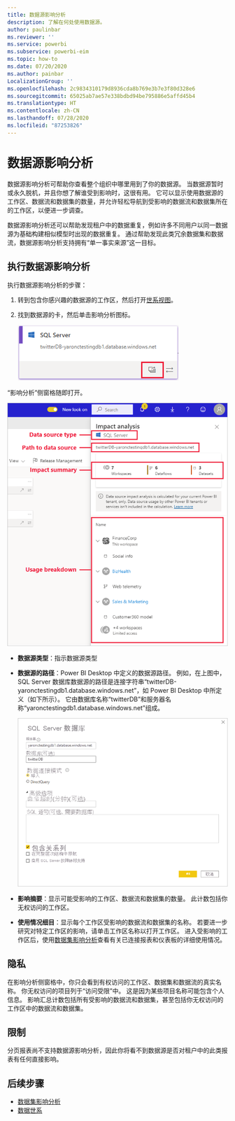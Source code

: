 ```yaml
---
title: 数据源影响分析
description: 了解在何处使用数据源。
author: paulinbar
ms.reviewer: ''
ms.service: powerbi
ms.subservice: powerbi-eim
ms.topic: how-to
ms.date: 07/20/2020
ms.author: painbar
LocalizationGroup: ''
ms.openlocfilehash: 2c9834310179d8936cda8b769e3b7e3f80d328e6
ms.sourcegitcommit: 65025ab7ae57e338bdbd94be795886e5affd45b4
ms.translationtype: HT
ms.contentlocale: zh-CN
ms.lasthandoff: 07/28/2020
ms.locfileid: "87253826"
---
```

# <a name="data-source-impact-analysis"></a>数据源影响分析

数据源影响分析可帮助你查看整个组织中哪里用到了你的数据源。 当数据源暂时或永久脱机，并且你想了解谁受到影响时，这很有用。 它可以显示使用数据源的工作区、数据流和数据集的数量，并允许轻松导航到受影响的数据流和数据集所在的工作区，以便进一步调查。

数据源影响分析还可以帮助发现租户中的数据重复，例如许多不同用户以同一数据源为基础构建相似模型时出现的数据重复。 通过帮助发现此类冗余数据集和数据流，数据源影响分析支持拥有“单一事实来源”这一目标。

## <a name="perform-data-source-impact-analysis"></a>执行数据源影响分析

执行数据源影响分析的步骤：

1. 转到包含你感兴趣的数据源的工作区，然后打开[世系视图](service-data-lineage.md)。
1. 找到数据源的卡，然后单击影响分析图标。

    ![数据源卡的屏幕截图，其中显示了影响分析按钮。](media/service-data-source-impact-analysis/data-source-impact-analysis-button.png)
 
“影响分析”侧窗格随即打开。

![数据源影响分析侧窗格的屏幕截图。](media/service-data-source-impact-analysis/data-source-impact-analyis-side-pane.png)
 
* **数据源类型**：指示数据源类型
* **数据源的路径**：Power BI Desktop 中定义的数据源路径。 例如，在上图中，SQL Server 数据库数据源的路径是连接字符串“twitterDB-yaronctestingdb1.database.windows.net”，如 Power BI Desktop 中所定义（如下所示）。 它由数据库名称“twitterDB”和服务器名称“yaronctestingdb1.database.windows.net”组成。

    ![Power B I Desktop 中连接字符串定义的屏幕截图。](media/service-data-source-impact-analysis/connection-string-definition-in-desktop.png)
 
* **影响摘要**：显示可能受影响的工作区、数据流和数据集的数量。 此计数包括你无权访问的工作区。
* **使用情况细目**：显示每个工作区受影响的数据流和数据集的名称。 若要进一步研究对特定工作区的影响，请单击工作区名称以打开工作区。 进入受影响的工作区后，使用[数据集影响分析](service-dataset-impact-analysis.md)查看有关已连接报表和仪表板的详细使用情况。

## <a name="privacy"></a>隐私

在影响分析侧窗格中，你只会看到有权访问的工作区、数据集和数据流的真实名称。 你无权访问的项目列于“访问受限”中。 这是因为某些项目名称可能包含个人信息。
影响汇总计数包括所有受影响的数据流和数据集，甚至包括你无权访问的工作区中的数据流和数据集。

## <a name="limitations"></a>限制

分页报表尚不支持数据源影响分析，因此你将看不到数据源是否对租户中的此类报表有任何直接影响。

## <a name="next-steps"></a>后续步骤

* [数据集影响分析](service-dataset-impact-analysis.md)
* [数据世系](service-data-lineage.md)